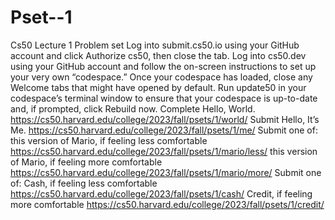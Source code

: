 # Pset--1
Cs50 Lecture 1 Problem set
Log into submit.cs50.io using your GitHub account and click Authorize cs50, then close the tab.
Log into cs50.dev using your GitHub account and follow the on-screen instructions to set up your very own “codespace.”
Once your codespace has loaded, close any Welcome tabs that might have opened by default.
Run update50 in your codespace’s terminal window to ensure that your codespace is up-to-date and, if prompted, click Rebuild now.
Complete Hello, World. https://cs50.harvard.edu/college/2023/fall/psets/1/world/
Submit Hello, It’s Me. https://cs50.harvard.edu/college/2023/fall/psets/1/me/
Submit one of:
this version of Mario, if feeling less comfortable https://cs50.harvard.edu/college/2023/fall/psets/1/mario/less/
this version of Mario, if feeling more comfortable https://cs50.harvard.edu/college/2023/fall/psets/1/mario/more/
Submit one of:
Cash, if feeling less comfortable https://cs50.harvard.edu/college/2023/fall/psets/1/cash/
Credit, if feeling more comfortable https://cs50.harvard.edu/college/2023/fall/psets/1/credit/
